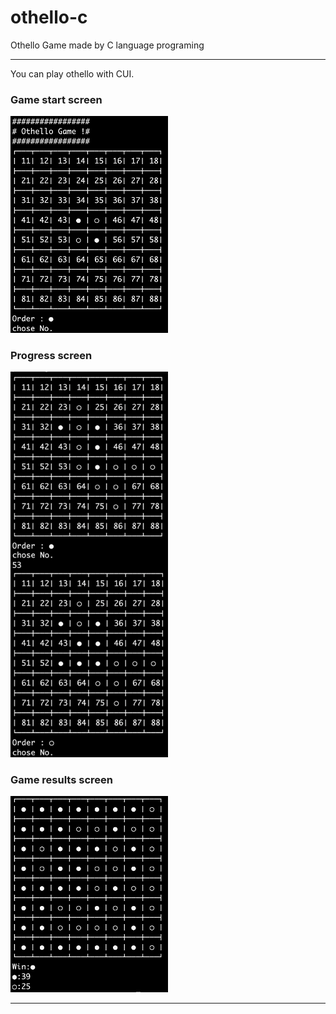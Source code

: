 # othello-c
Othello Game made by C language programing

---
You can play othello with CUI.

### Game start screen
<img src="./images/game-start-screen.png" alt="スタート画面" width="50%">

### Progress screen
<img src="./images/game-process.png" alt="プレイ画面" width="50%">

### Game results screen
<img src="./images/game-result.png" alt="ゲーム結果画面" width="50%">

---

